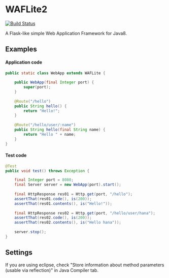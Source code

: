 

# WAFLite2

[![Build Status](https://travis-ci.org/asufana/WAFLite2.svg?branch=master)](https://travis-ci.org/asufana/WAFLite2)

A Flask-like simple Web Application Framework for Java8.

## Examples

#### Application code

```java
public static class WebApp extends WAFLite {
    
    public WebApp(final Integer port) {
        super(port);
    }
    
    @Route("/hello")
    public String hello() {
        return "Hello!";
    }
    
    @Route("/hello/user/:name")
    public String hello(final String name) {
        return "Hello " + name;
    }
}
```

#### Test code

```java
@Test
public void test() throws Exception {

    final Integer port = 8080;
    final Server server = new WebApp(port).start();
    
    final HttpResponse res01 = Http.get(port, "/hello");
    assertThat(res01.code(), is(200));
    assertThat(res01.contents(), is("Hello!"));
    
    final HttpResponse res02 = Http.get(port, "/hello/user/hana");
    assertThat(res02.code(), is(200));
    assertThat(res02.contents(), is("Hello hana"));
    
    server.stop();
}
```

## Settings

If you are using eclipse, check "Store information about method parameters (usable via reflection)" in Java Compiler tab.



